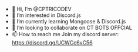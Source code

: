 - 👋 Hi, I’m @CPTRICODEV
- 👀 I’m interested in Discord.js
- 🌱 I’m currently learning Mongoose & Discord.js
- 💞️ I’m looking to collaborate on CT BOTS OFFCIAL
- 📫 How to reach me Join my discord server: https://discord.gg/UCWCc6vC56

<!---
CPTRICODEV/CPTRICODEV is a ✨ special ✨ repository because its `README.md` (this file) appears on your GitHub profile.
You can click the Preview link to take a look at your changes.
--->

